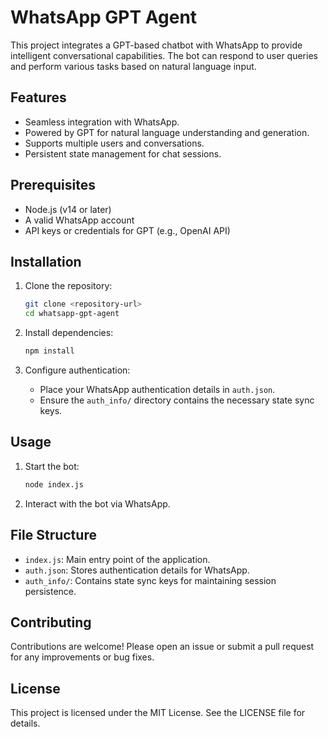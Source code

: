 # WhatsApp GPT Agent

This project integrates a GPT-based chatbot with WhatsApp to provide intelligent conversational capabilities. The bot can respond to user queries and perform various tasks based on natural language input.

## Features
- Seamless integration with WhatsApp.
- Powered by GPT for natural language understanding and generation.
- Supports multiple users and conversations.
- Persistent state management for chat sessions.

## Prerequisites
- Node.js (v14 or later)
- A valid WhatsApp account
- API keys or credentials for GPT (e.g., OpenAI API)

## Installation
1. Clone the repository:
   ```bash
   git clone <repository-url>
   cd whatsapp-gpt-agent
   ```

2. Install dependencies:
   ```bash
   npm install
   ```

3. Configure authentication:
   - Place your WhatsApp authentication details in `auth.json`.
   - Ensure the `auth_info/` directory contains the necessary state sync keys.

## Usage
1. Start the bot:
   ```bash
   node index.js
   ```

2. Interact with the bot via WhatsApp.

## File Structure
- `index.js`: Main entry point of the application.
- `auth.json`: Stores authentication details for WhatsApp.
- `auth_info/`: Contains state sync keys for maintaining session persistence.

## Contributing
Contributions are welcome! Please open an issue or submit a pull request for any improvements or bug fixes.

## License
This project is licensed under the MIT License. See the LICENSE file for details.